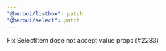 ```yaml
---
"@heroui/listbox": patch
"@heroui/select": patch
---
```


Fix SelectItem dose not accept value props (#2283)
